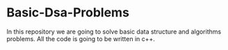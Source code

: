# Basic-Dsa-Problems
In this repository we are going to solve basic data structure and algorithms problems. All the code is going to be written in c++.
